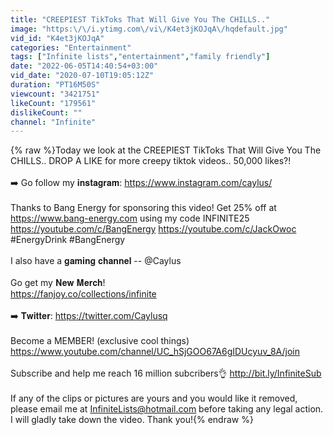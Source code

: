 ```yaml
---
title: "CREEPIEST TikToks That Will Give You The CHILLS.."
image: "https:\/\/i.ytimg.com\/vi\/K4et3jKOJqA\/hqdefault.jpg"
vid_id: "K4et3jKOJqA"
categories: "Entertainment"
tags: ["Infinite lists","entertainment","family friendly"]
date: "2022-06-05T14:40:54+03:00"
vid_date: "2020-07-10T19:05:12Z"
duration: "PT16M50S"
viewcount: "3421751"
likeCount: "179561"
dislikeCount: ""
channel: "Infinite"
---
```

{% raw %}Today we look at the CREEPIEST TikToks That Will Give You The CHILLS.. DROP A LIKE for more creepy tiktok videos.. 50,000 likes?!<br /><br />➡️ Go follow my 𝐢𝐧𝐬𝐭𝐚𝐠𝐫𝐚𝐦:  <a rel="nofollow" target="blank" href="https://www.instagram.com/caylus/">https://www.instagram.com/caylus/</a><br /><br />Thanks to Bang Energy for sponsoring this video! Get 25% off at <a rel="nofollow" target="blank" href="https://www.bang-energy.com">https://www.bang-energy.com</a> using my code INFINITE25 <a rel="nofollow" target="blank" href="https://youtube.com/c/BangEnergy">https://youtube.com/c/BangEnergy</a> <a rel="nofollow" target="blank" href="https://youtube.com/c/JackOwoc">https://youtube.com/c/JackOwoc</a><br />#EnergyDrink #BangEnergy<br /><br />I also have a 𝐠𝐚𝐦𝐢𝐧𝐠 𝐜𝐡𝐚𝐧𝐧𝐞𝐥 --   @Caylus <br /><br /> Go get my 𝐍𝐞𝐰 𝐌𝐞𝐫𝐜𝐡! <br /><a rel="nofollow" target="blank" href="https://fanjoy.co/collections/infinite">https://fanjoy.co/collections/infinite</a><br /><br />➡️ 𝐓𝐰𝐢𝐭𝐭𝐞𝐫: <a rel="nofollow" target="blank" href="https://twitter.com/Caylusq">https://twitter.com/Caylusq</a><br /><br />Become a MEMBER! (exclusive cool things)<br /><a rel="nofollow" target="blank" href="https://www.youtube.com/channel/UC_hSjGOO67A6gIDUcyuv_8A/join">https://www.youtube.com/channel/UC_hSjGOO67A6gIDUcyuv_8A/join</a><br /><br />Subscribe and help me reach 16 million subcribers👌 <a rel="nofollow" target="blank" href="http://bit.ly/InfiniteSub">http://bit.ly/InfiniteSub</a><br /><br />If any of the clips or pictures are yours and you would like it removed, please email me at InfiniteLists@hotmail.com before taking any legal action. I will gladly take down the video. Thank you!{% endraw %}
